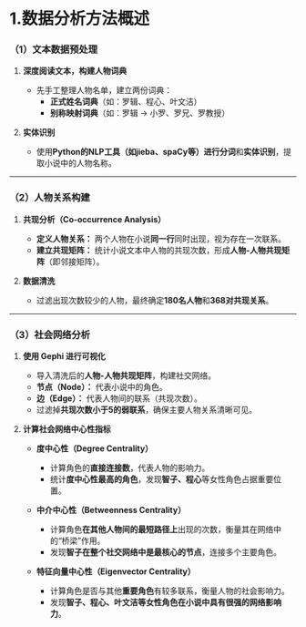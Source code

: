 # **1.数据分析方法概述**
### **（1）文本数据预处理**
1. **深度阅读文本，构建人物词典**
   - 先手工整理人物名单，建立两份词典：
     - **正式姓名词典**（如：罗辑、程心、叶文洁）
     - **别称映射词典**（如：罗辑 -> 小罗、罗兄、罗教授）

2. **实体识别**
   - 使用**Python的NLP工具（如jieba、spaCy等）**进行**分词**和**实体识别**，提取小说中的人物名称。

---

### **（2）人物关系构建**
1. **共现分析（Co-occurrence Analysis）**
   - **定义人物关系：** 两个人物在小说**同一行**同时出现，视为存在一次联系。
   - **建立共现矩阵：** 统计小说文本中人物的共现次数，形成**人物-人物共现矩阵**（即邻接矩阵）。

2. **数据清洗**
   - 过滤出现次数较少的人物，最终确定**180名人物**和**368对共现关系**。

---

### **（3）社会网络分析**
1. **使用 Gephi 进行可视化**
   - 导入清洗后的**人物-人物共现矩阵**，构建社交网络。
   - **节点（Node）：** 代表小说中的角色。
   - **边（Edge）：** 代表人物间的联系（共现次数）。
   - 过滤掉**共现次数小于5的弱联系**，确保主要人物关系清晰可见。

2. **计算社会网络中心性指标**
   - **度中心性（Degree Centrality）**
     - 计算角色的**直接连接数**，代表人物的影响力。
     - 统计**度中心性最高的角色**，发现**智子、程心**等女性角色占据重要位置。

   - **中介中心性（Betweenness Centrality）**
     - 计算角色**在其他人物间的最短路径上**出现的次数，衡量其在网络中的“桥梁”作用。
     - 发现**智子在整个社交网络中是最核心的节点**，连接多个主要角色。

   - **特征向量中心性（Eigenvector Centrality）**
     - 计算角色是否与其他**重要角色**有较多联系，衡量人物的社会影响力。
     - 发现**智子、程心、叶文洁等女性角色在小说中具有很强的网络影响力**。

